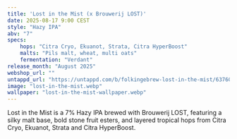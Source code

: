 ```yaml
---
title: 'Lost in the Mist (x Brouwerij LOST)'
date: 2025-08-17 9:00 CEST
style: "Hazy IPA"
abv: "7"
specs:
    hops: "Citra Cryo, Ekuanot, Strata, Citra HyperBoost"
    malts: "Pils malt, wheat, multi oats"
    fermentation: "Verdant"
release_month: "August 2025"
webshop_url: ""
untappd_url: "https://untappd.com/b/folkingebrew-lost-in-the-mist/6376069"
image: "lost-in-the-mist.webp"
wallpaper: "lost-in-the-mist-wallpaper.webp"
---
```


Lost in the Mist is a 7% Hazy IPA brewed with Brouwerij LOST, featuring a silky malt base, bold stone fruit esters, and layered tropical hops from Citra Cryo, Ekuanot, Strata and Citra HyperBoost.
